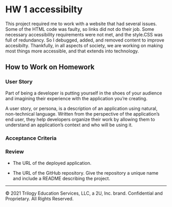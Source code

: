 # HW 1 accessibilty 

This project required me to work with a website that had several issues. Some of the HTML code was faulty, so links did not do their job. Some necessary accessibility requirements were not met, and the style.CSS was full of redundancy. So I debugged, added, and removed content to improve accesibilty. Thankfully, in all aspects of society, we are working on making most things more accessible, and that extends into technology. 

## How to Work on Homework

### User Story

Part of being a developer is putting yourself in the shoes of your audience and imagining their experience with the application you’re creating. 

A user story, or persona, is a description of an application using natural, non-technical language. Written from the perspective of the application’s end user, they help developers organize their work by allowing them to understand an application’s context and who will be using it.

### Acceptance Criteria



### Review



* The URL of the deployed application.

* The URL of the GitHub repository. Give the repository a unique name and include a README describing the project.

---
© 2021 Trilogy Education Services, LLC, a 2U, Inc. brand. Confidential and Proprietary. All Rights Reserved.
